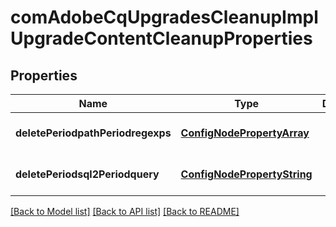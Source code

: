 # comAdobeCqUpgradesCleanupImplUpgradeContentCleanupProperties

## Properties
Name | Type | Description | Notes
------------ | ------------- | ------------- | -------------
**deletePeriodpathPeriodregexps** | [**ConfigNodePropertyArray**](ConfigNodePropertyArray.md) |  | [optional] [default to null]
**deletePeriodsql2Periodquery** | [**ConfigNodePropertyString**](ConfigNodePropertyString.md) |  | [optional] [default to null]

[[Back to Model list]](../README.md#documentation-for-models) [[Back to API list]](../README.md#documentation-for-api-endpoints) [[Back to README]](../README.md)


